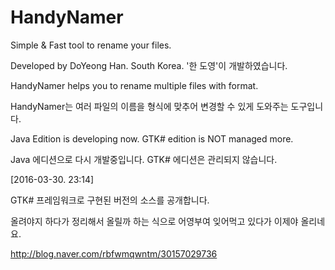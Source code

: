 # HandyNamer
Simple &amp; Fast tool to rename your files.



Developed by DoYeong Han. South Korea.
'한 도영'이 개발하였습니다.



HandyNamer helps you to rename multiple files with format.

HandyNamer는 여러 파일의 이름을 형식에 맞추어 변경할 수 있게 도와주는 도구입니다.

Java Edition is developing now. GTK# edition is NOT managed more.

Java 에디션으로 다시 개발중입니다. GTK# 에디션은 관리되지 않습니다.



[2016-03-30. 23:14]

GTK# 프레임워크로 구현된 버전의 소스를 공개합니다.

올려야지 하다가 정리해서 올릴까 하는 식으로 어영부여 잊어먹고 있다가 이제야 올리네요.

http://blog.naver.com/rbfwmqwntm/30157029736
